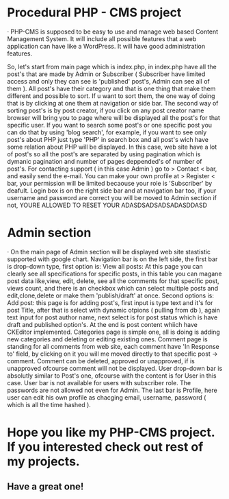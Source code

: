 # Procedural PHP - CMS project 

· PHP-CMS is supposed to be easy to use and manage web based Content Management System. It will include all possible features that a web application can have like a WordPress. It will have good administration features.

So, let's start from main page which is index.php, in index.php have all the post's that are made by Admin or Subscriber ( Subscriber have limited access and only they can see is 'published' post's, Admin can see all of them ).
All post's have their category and that is one thing that make them different and possible to sort. If u want to sort them, the one way of doing that is by clicking at one them at navigation or side bar. The second way of sorting post's is by post creator, if you click on any post creator name browser will bring you to page where will be displayed all the post's for that specific user. If you want to search some post's or one specific post you can do that by using 'blog search', for example, if you want to see only post's about PHP just type 'PHP' in search box and all post's wich have some relation about PHP will be displayed. In this case, web site have a lot of post's so all the post's are separated by using pagination which is dymanic pagination and number of pages deppended's of number of post's. For contacting support ( in this case Admin ) go to > Contact < bar, and easily send the e-mail. You can make your own profile at > Register < bar, your permission will be limited becaouse your role is 'Subscriber' by deafult. Login box is on the right side bar and at navigation bar too, if your username and password are correct you will be moved to Admin section if not, YOURE ALLOWED TO RESET YOUR ADASDSADSADSADASDDASD
# Admin section
· On the main page of Admin section will be displayed web site stastistic supported with google chart. Navigation bar is on the left side, the first bar is drop-down type, first option is:
View all posts: At this page you can clearly see all specifications for specific posts, in this table you can magane post data like,view, edit, delete, see all the comments for that specific post, views count, and there is an checkbox which can select multiple posts and edit,clone,delete or make them 'publish/draft' at once. Second options is:
Add post: this page is for adding post's, first input is type text and it's for post Title, after that is select with dynamic otpions ( pulling from db ), again text input for post author name, next select is for post status which is have draft and published option's. At the end is post content whiich have CKEditor implemented.
Categories page is simple one, all is doing is adding new categories and deleting or editing existing ones.
Comment page is standing for all comments from web site, each comment have 'In Response to' field, by clicking on it you will me moved directly to that specific post -> comment. Comment can be deleted, approved or unapproved, if is unapproved ofcourse comment will not be displayed. User drop-down bar is absolutly similar to Post's one, ofcourse with the content is for User in this case. User bar is not available for users with subscriber role. The passwords are not allowed not even for Admin. The last bar is Profile, here user can edit his own profile as chacging email, username, password ( which is all the time hashed ).

# Hope you like my PHP-CMS project. If you interested check out rest of my projects. 
Have a great one!  
-


